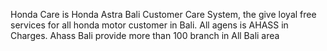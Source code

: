 Honda Care is Honda Astra Bali Customer Care System, the give loyal free services for all honda motor customer in Bali.
All agens is AHASS in Charges. Ahass Bali provide more than 100 branch in All Bali area
